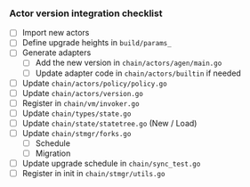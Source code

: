 ### Actor version integration checklist

- [ ] Import new actors
- [ ] Define upgrade heights in `build/params_`
- [ ] Generate adapters
  - [ ] Add the new version in `chain/actors/agen/main.go`
  - [ ] Update adapter code in `chain/actors/builtin` if needed
- [ ] Update `chain/actors/policy/policy.go`
- [ ] Update `chain/actors/version.go`
- [ ] Register in `chain/vm/invoker.go`
- [ ] Update `chain/types/state.go`
- [ ] Update `chain/state/statetree.go` (New / Load)
- [ ] Update `chain/stmgr/forks.go`
  - [ ] Schedule
  - [ ] Migration
- [ ] Update upgrade schedule in `chain/sync_test.go`
- [ ] Register in init in `chain/stmgr/utils.go`
